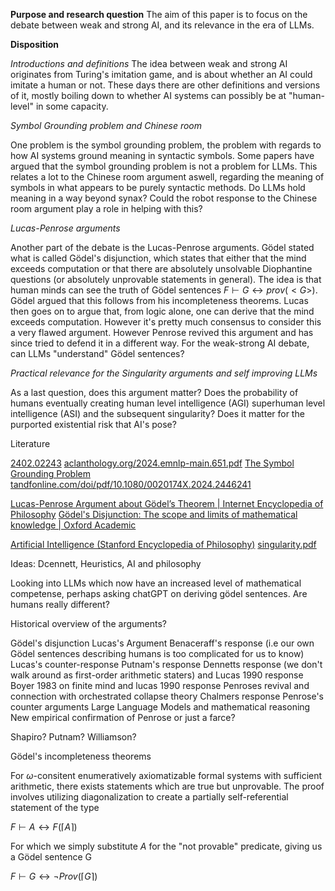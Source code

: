 
**Purpose and research question**
The aim of this paper is to focus on the debate between weak and strong AI, and its relevance in the era of LLMs.

**Disposition**

*Introductions and definitions*
The idea between weak and strong AI originates from Turing's imitation game, and is about whether an AI could imitate a human or not.  These days there are other definitions and versions of it, mostly boiling down to whether AI systems can possibly be at "human-level" in some capacity. 

*Symbol Grounding problem and Chinese room*

One problem is the symbol grounding problem, the problem with regards to how AI systems ground meaning in syntactic symbols. Some papers have argued that the symbol grounding problem is not a problem for LLMs. This relates a lot to the Chinese room argument aswell, regarding the meaning of symbols in what appears to be purely syntactic methods. Do LLMs hold meaning in a way beyond synax? Could the robot response to the Chinese room argument play a role in helping with this?

*Lucas-Penrose arguments*

Another part of the debate is the Lucas-Penrose arguments. Gödel stated what is called Gödel's disjunction, which states that either that the mind exceeds computation or that there are absolutely unsolvable Diophantine questions (or absolutely unprovable statements in general). The idea is that human minds can see the truth of Gödel sentences $F\vdash G\leftrightarrow prov(<G>)$. Gödel argued that this follows from his incompleteness theorems. Lucas then goes on to argue that, from logic alone, one can derive that the mind exceeds computation. However it's pretty much consensus to consider this a very flawed argument. However Penrose revived this argument and has since tried to defend it in a different way. For the weak-strong AI debate, can LLMs "understand" Gödel sentences?

*Practical relevance for the Singularity arguments and self improving LLMs*

As a last question, does this argument matter? Does the probability of humans eventually creating human level intelligence (AGI) superhuman level intelligence (ASI) and the subsequent singularity? Does it matter for the purported existential risk that AI's pose?

Literature

[2402.02243](https://arxiv.org/pdf/2402.02243)
[aclanthology.org/2024.emnlp-main.651.pdf](https://aclanthology.org/2024.emnlp-main.651.pdf)
[The Symbol Grounding Problem](https://arxiv.org/html/cs/9906002)
[tandfonline.com/doi/pdf/10.1080/0020174X.2024.2446241](https://www.tandfonline.com/doi/pdf/10.1080/0020174X.2024.2446241)

[Lucas-Penrose Argument about Gödel’s Theorem | Internet Encyclopedia of Philosophy](https://iep.utm.edu/lp-argue/)
[Gödel's Disjunction: The scope and limits of mathematical knowledge | Oxford Academic](https://academic.oup.com/book/40047)

[Artificial Intelligence (Stanford Encyclopedia of Philosophy)](https://plato.stanford.edu/entries/artificial-intelligence/)
[singularity.pdf](https://consc.net/papers/singularity.pdf)





Ideas: Dcennett, Heuristics, AI and philosophy

Looking into LLMs which now have an increased level of mathematical competense, perhaps asking chatGPT on deriving gödel sentences. Are humans really different?


Historical overview of the arguments?

Gödel's disjunction
Lucas's Argument
Benaceraff's response  (i.e our own Gödel sentences describing humans is too complicated for us to know)
Lucas's counter-response
Putnam's response
Dennetts response (we don't walk around as first-order arithmetic staters) and Lucas 1990 response
Boyer 1983 on finite mind and lucas 1990 response
Penroses revival and connection with orchestrated collapse theory
Chalmers response
Penrose's counter arguments
Large Language Models and mathematical reasoning
New empirical confirmation of Penrose or just a farce?


Shapiro? Putnam? Williamson?



Gödel's incompleteness theorems

For $\omega$-consitent enumeratively axiomatizable formal systems with sufficient arithmetic, there exists statements which are true but unprovable. The proof involves utilizing diagonalization to create a partially self-referential statement of the type

$F\vdash A\leftrightarrow F(\lceil A\rceil)$

For which we simply substitute $A$ for the "not provable" predicate, giving us a Gödel sentence G

$F\vdash G\leftrightarrow \neg Prov(\lceil G\rceil)$








